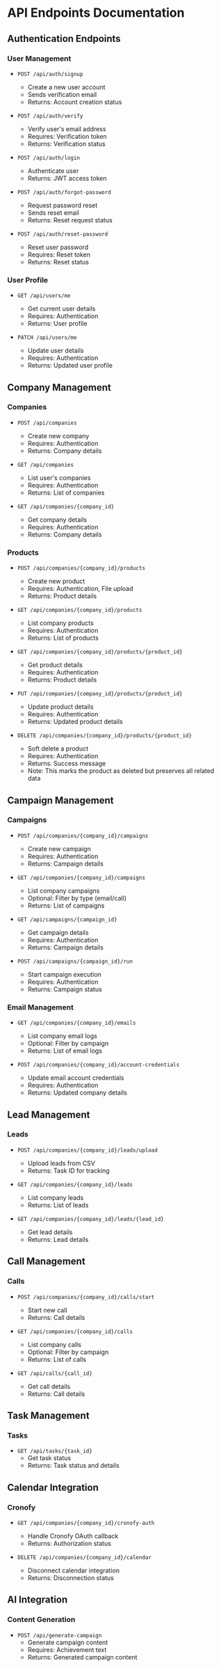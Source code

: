 # API Endpoints Documentation

## Authentication Endpoints

### User Management
- `POST /api/auth/signup`
  - Create a new user account
  - Sends verification email
  - Returns: Account creation status

- `POST /api/auth/verify`
  - Verify user's email address
  - Requires: Verification token
  - Returns: Verification status

- `POST /api/auth/login`
  - Authenticate user
  - Returns: JWT access token

- `POST /api/auth/forgot-password`
  - Request password reset
  - Sends reset email
  - Returns: Reset request status

- `POST /api/auth/reset-password`
  - Reset user password
  - Requires: Reset token
  - Returns: Reset status

### User Profile
- `GET /api/users/me`
  - Get current user details
  - Requires: Authentication
  - Returns: User profile

- `PATCH /api/users/me`
  - Update user details
  - Requires: Authentication
  - Returns: Updated user profile

## Company Management

### Companies
- `POST /api/companies`
  - Create new company
  - Requires: Authentication
  - Returns: Company details

- `GET /api/companies`
  - List user's companies
  - Requires: Authentication
  - Returns: List of companies

- `GET /api/companies/{company_id}`
  - Get company details
  - Requires: Authentication
  - Returns: Company details

### Products
- `POST /api/companies/{company_id}/products`
  - Create new product
  - Requires: Authentication, File upload
  - Returns: Product details

- `GET /api/companies/{company_id}/products`
  - List company products
  - Requires: Authentication
  - Returns: List of products

- `GET /api/companies/{company_id}/products/{product_id}`
  - Get product details
  - Requires: Authentication
  - Returns: Product details

- `PUT /api/companies/{company_id}/products/{product_id}`
  - Update product details
  - Requires: Authentication
  - Returns: Updated product details

- `DELETE /api/companies/{company_id}/products/{product_id}`
  - Soft delete a product
  - Requires: Authentication
  - Returns: Success message
  - Note: This marks the product as deleted but preserves all related data

## Campaign Management

### Campaigns
- `POST /api/companies/{company_id}/campaigns`
  - Create new campaign
  - Requires: Authentication
  - Returns: Campaign details

- `GET /api/companies/{company_id}/campaigns`
  - List company campaigns
  - Optional: Filter by type (email/call)
  - Returns: List of campaigns

- `GET /api/campaigns/{campaign_id}`
  - Get campaign details
  - Requires: Authentication
  - Returns: Campaign details

- `POST /api/campaigns/{campaign_id}/run`
  - Start campaign execution
  - Requires: Authentication
  - Returns: Campaign status

### Email Management
- `GET /api/companies/{company_id}/emails`
  - List company email logs
  - Optional: Filter by campaign
  - Returns: List of email logs

- `POST /api/companies/{company_id}/account-credentials`
  - Update email account credentials
  - Requires: Authentication
  - Returns: Updated company details

## Lead Management

### Leads
- `POST /api/companies/{company_id}/leads/upload`
  - Upload leads from CSV
  - Returns: Task ID for tracking

- `GET /api/companies/{company_id}/leads`
  - List company leads
  - Returns: List of leads

- `GET /api/companies/{company_id}/leads/{lead_id}`
  - Get lead details
  - Returns: Lead details

## Call Management

### Calls
- `POST /api/companies/{company_id}/calls/start`
  - Start new call
  - Returns: Call details

- `GET /api/companies/{company_id}/calls`
  - List company calls
  - Optional: Filter by campaign
  - Returns: List of calls

- `GET /api/calls/{call_id}`
  - Get call details
  - Returns: Call details

## Task Management

### Tasks
- `GET /api/tasks/{task_id}`
  - Get task status
  - Returns: Task status and details

## Calendar Integration

### Cronofy
- `GET /api/companies/{company_id}/cronofy-auth`
  - Handle Cronofy OAuth callback
  - Returns: Authorization status

- `DELETE /api/companies/{company_id}/calendar`
  - Disconnect calendar integration
  - Returns: Disconnection status

## AI Integration

### Content Generation
- `POST /api/generate-campaign`
  - Generate campaign content
  - Requires: Achievement text
  - Returns: Generated campaign content 